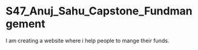# S47_Anuj_Sahu_Capstone_Fundmangement
I am creating a website where i help people to mange their funds.
